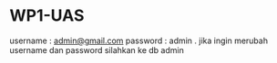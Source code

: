 # WP1-UAS
username : admin@gmail.com password : admin . jika ingin merubah username dan password silahkan ke db admin
